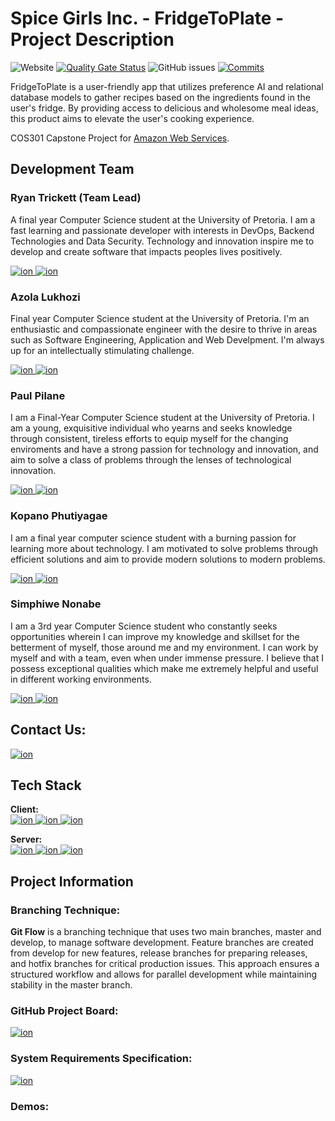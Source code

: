 # Spice Girls Inc. - FridgeToPlate - Project Description

<!-- [![Coverage](https://sonarcloud.io/api/project_badges/measure?project=COS301-SE-2023_FridgeToPlate&metric=coverage)](https://sonarcloud.io/summary/new_code?id=COS301-SE-2023_FridgeToPlate) -->
![Website](https://img.shields.io/website?url=http%3A%2F%2Fdev-fridgetoplate.s3-website.af-south-1.amazonaws.com%2F)
[![Quality Gate Status](https://sonarcloud.io/api/project_badges/measure?project=COS301-SE-2023_FridgeToPlate&metric=alert_status)](https://sonarcloud.io/summary/new_code?id=COS301-SE-2023_FridgeToPlate)
![GitHub issues](https://img.shields.io/github/issues-raw/COS301-SE-2023/FridgeToPlate)
[![Commits](https://img.shields.io/github/commit-activity/w/COS301-SE-2023/WriteToPdf)](https://github.com/COS301-SE-2023/WriteToPdf/issues)

FridgeToPlate is a user-friendly app that utilizes preference AI and relational database models to gather recipes based on the ingredients found in the user's fridge. By providing access to delicious and wholesome meal ideas, this product aims to elevate the user's cooking experience.

COS301 Capstone Project for [Amazon Web Services](https://aws.amazon.com/).

## Development Team

### Ryan Trickett (Team Lead)
A final year Computer Science student at the University of Pretoria. I am a fast learning and passionate developer with interests in DevOps, Backend Technologies and Data Security. Technology and innovation inspire me to develop and create software that impacts peoples lives positively.

<a href="https://github.com/Shojiki-Lukhozi">
    <img alt="ion" src="https://img.shields.io/badge/GitHub-100000?style=for-the-badge&logo=github&logoColor=white" />
</a>
<a href="https://www.linkedin.com/in/azola-lukhozi/">
    <img alt="ion" src="https://img.shields.io/badge/LinkedIn-0077B5?style=for-the-badge&logo=linkedin&logoColor=white" />
</a><br>

### Azola Lukhozi
Final year Computer Science student at the University of Pretoria. I'm an enthusiastic and compassionate engineer with the desire to thrive in areas such as Software Engineering, Application and Web Develpment. I'm always up for an intellectually stimulating challenge.

<a href="https://github.com/ryanbasiltrickett">
    <img alt="ion" src="https://img.shields.io/badge/GitHub-100000?style=for-the-badge&logo=github&logoColor=white" />
</a>
<a href="https://www.linkedin.com/in/ryan-trickett/">
    <img alt="ion" src="https://img.shields.io/badge/LinkedIn-0077B5?style=for-the-badge&logo=linkedin&logoColor=white" />
</a><br>

### Paul Pilane
I am a Final-Year Computer Science student at the University of Pretoria. I am a young, exquisitive individual who yearns and seeks knowledge through consistent, tireless efforts to equip myself for the changing enviroments and have a strong passion for technology and innovation, and aim to solve a class of problems through the lenses of technological innovation. 

<a href="https://github.com/PaulPilane">
    <img alt="ion" src="https://img.shields.io/badge/GitHub-100000?style=for-the-badge&logo=github&logoColor=white" />
</a>
<a href="https://www.linkedin.com/in/paul-pilane/">
    <img alt="ion" src="https://img.shields.io/badge/LinkedIn-0077B5?style=for-the-badge&logo=linkedin&logoColor=white" />
</a><br>

### Kopano Phutiyagae
I am a final year computer science student with a burning passion for learning more about technology. I am motivated to solve problems through efficient solutions and aim to provide modern solutions to modern problems.

<a href="https://github.com/kphutiyagae">
    <img alt="ion" src="https://img.shields.io/badge/GitHub-100000?style=for-the-badge&logo=github&logoColor=white" />
</a>
<a href="https://www.linkedin.com/in/kopano-phutiyagae/">
    <img alt="ion" src="https://img.shields.io/badge/LinkedIn-0077B5?style=for-the-badge&logo=linkedin&logoColor=white" />
</a><br>

### Simphiwe Nonabe
I am a 3rd year Computer Science student who constantly seeks opportunities wherein I can improve my knowledge and skillset for the betterment of myself, those around me and my environment. I can work by myself and with a team, even when under immense pressure. I believe that I possess exceptional qualities which make me extremely helpful and useful in different working environments.

<a href="https://github.com/simphiwe-nonabe">
    <img alt="ion" src="https://img.shields.io/badge/GitHub-100000?style=for-the-badge&logo=github&logoColor=white" />
</a>
<a href="https://www.linkedin.com/in/simphiwe-nonabe/">
    <img alt="ion" src="https://img.shields.io/badge/LinkedIn-0077B5?style=for-the-badge&logo=linkedin&logoColor=white" />
</a><br>

## Contact Us:
<a href="mailto: spicegirlsincorp@gmail.com">
    <img alt="ion" src="https://img.shields.io/badge/Gmail-D14836?style=for-the-badge&logo=gmail&logoColor=white" />
</a><br>

## Tech Stack

**Client:** <br>
<a href="https://angular.io/docs">
    <img alt="ion" src="https://img.shields.io/badge/Angular-DD0031?style=for-the-badge&logo=angular&logoColor=white" />
</a>
<a href="https://ionicframework.com/">
    <img alt="ion" src="https://img.shields.io/badge/Ionic-3880FF?style=for-the-badge&logo=ionic&logoColor=white" />
</a>
<a href="https://tailwindcss.com/">
    <img alt="ion" src="https://img.shields.io/badge/Tailwind_CSS-38B2AC?style=for-the-badge&logo=tailwind-css&logoColor=white" />
</a>

**Server:** <br>
<a href="https://spring.io/">
    <img alt="ion" src="https://img.shields.io/badge/Spring_Boot-F2F4F9?style=for-the-badge&logo=spring-boot" />
</a>
<a href="https://aws.amazon.com/">
    <img alt="ion" src="https://img.shields.io/badge/Amazon_AWS-FF9900?style=for-the-badge&logo=amazonaws&logoColor=white" />
</a>
<a href="https://graphql.org/">
    <img alt="ion" src="https://img.shields.io/badge/GraphQl-E10098?style=for-the-badge&logo=graphql&logoColor=white" />
</a><br>

## Project Information
### Branching Technique:
**Git Flow** is a branching technique that uses two main branches, master and develop, to manage software development. Feature branches are created from develop for new features, release branches for preparing releases, and hotfix branches for critical production issues. This approach ensures a structured workflow and allows for parallel development while maintaining stability in the master branch.

### GitHub Project Board:
<a href="https://github.com/orgs/COS301-SE-2023/projects/5">
    <img alt="ion" src="https://img.shields.io/badge/GitHub-100000?style=for-the-badge&logo=github&logoColor=white" />
</a>

### System Requirements Specification:
<a href="https://github.com/COS301-SE-2023/FridgeToPlate/wiki">
    <img alt="ion" src="https://img.shields.io/badge/GitHub-100000?style=for-the-badge&logo=github&logoColor=white" />
</a>

### Demos:

